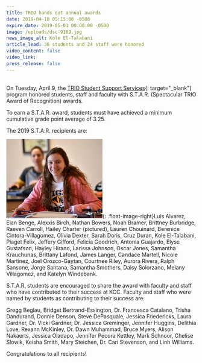 ```yaml
---
title: TRIO hands out annual awards
date: 2019-04-10 05:15:00 -0500
expire_date: 2019-05-01 00:00:00 -0500
image: /uploads/dsc-9109.jpg
news_image_alt: Kole El-Talabani
article_lead: 36 students and 24 staff were honored
video_content: false
video_link:
press_release: false
---
```


<br>On Tuesday, April 9, the [TRIO Student Support Services](http://www.kcc.edu/students/helpful/trio/Pages/default.aspx){: target="_blank"} program honored students, staff and faculty with S.T.A.R. (Spectacular TRIO Award of Recognition) awards.

To earn a S.T.A.R. award, students must have achieved a minimum cumulative grade point average of 3.25.  

The 2019 S.T.A.R. recipients are:

![](/uploads/trio-hailey-charter-dsc-4852.jpg){: .float-image-right}Luis Alvarez, Elan Benge, Alexxis Birch, Nathan Bowers, Noah Bramer, Brittney Burbridge, Raeven Carroll, Hailey Charter (pictured), Lauren Chouinard, Berenice Cintora-Villagomez, Olivia Dexter, Sarah Doris, Cruz Duran, Kole El-Talabani, Piaget Felix, Jeffery Gifford, Felicia Goodrich, Antonia Guajardo, Elyse Gustafson, Hayley Hirano, Larissa Johnson, Oscar Jones, Samantha Krauchunas, Brittany Lafond, James Langer, Candace Martell, Nicole Martinez, Joel Orozco-Gaytan, Courtnee Riley, Aurora Rivera, Ralph Sansone, Jorge Santana, Samantha Smothers, Daisy Solorzano, Melany Villagomez, and Katelyn Windebank.

S.T.A.R. students are encouraged to share the award with faculty and staff who have contributed to their success at KCC. Faculty and staff who were named by students as contributing to their success are:

Gregg Beglau, Bridget Bertrand-Essington, Dr. Francesca Catalano, Trisha Dandurand, Donnie Denson, Steve DePasquale, Jessica Friedericks, Laura Gardner, Dr. Vicki Gardner, Dr. Jessica Greminger, Jennifer Huggins, Delithia Love, Rexann McKinley, Dr. Dawn Muhammad, Bruce Myers, Alison Nakaerts, Jessica Oladapo, Jennifer Pecora Kettley, Mark Schnoor, Chelise Slowik, Keisha Smith, Mary Steichen, Dr. Cari Stevenson, and Linh Williams.

Congratulations to all recipients!